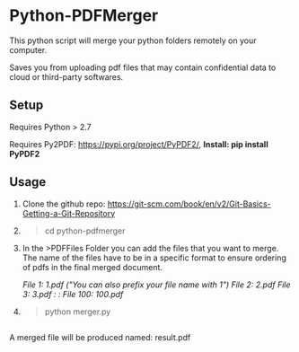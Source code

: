 
# Python-PDFMerger

This python script will merge your python folders remotely on your computer.

Saves you from uploading pdf files that may contain confidential data to cloud or third-party softwares.

## Setup

Requires Python > 2.7

Requires Py2PDF: https://pypi.org/project/PyPDF2/, **Install: pip install PyPDF2**

## Usage

1. Clone the github repo: https://git-scm.com/book/en/v2/Git-Basics-Getting-a-Git-Repository

2. > cd python-pdfmerger

3. In the >PDFFiles Folder you can add the files that you want to merge. The name of the files have to be in a specific format to ensure ordering of pdfs in the final merged document.

    *File 1: 1.pdf ("You can also prefix your file name with 1")
    File 2: 2.pdf 
    File 3: 3.pdf 
    :
    :
    File 100: 100.pdf*

4. > python merger.py

## 

A merged file will be produced named: result.pdf 
